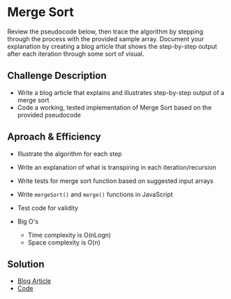 # Merge Sort

Review the pseudocode below, then trace the algorithm by stepping through the process with the provided sample array. Document your explanation by creating a blog article that shows the step-by-step output after each iteration through some sort of visual.

## Challenge Description

- Write a blog article that explains and illustrates step-by-step output of a merge sort
- Code a working, tested implementation of Merge Sort based on the provided pseudocode

## Aproach & Efficiency

- Illustrate the algorithm for each step
- Write an explanation of what is transpiring in each iteration/recursion
- Write tests for merge sort function based on suggested input arrays
- Write `mergeSort()` and `merge()` functions in JavaScript
- Test code for validity

- Big O's
  - Time complexity is O(nLogn)
  - Space complexity is O(n)


## Solution

- [Blog Article](./BLOG.md)
- [Code](./merge-sort.js)
